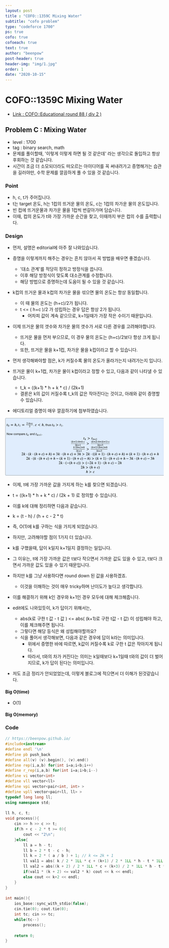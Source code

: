 ```yaml
---
layout: post
title : "COFO::1359C Mixing Water"
subtitle: "cofo problem"
type: "codeforce 1700"
ps: true
cofo: true
cofoeach: true
text: true
author: "beenpow"
post-header: true
header-img: "img/1.jpg"
order: 1
date: "2020-10-15"
---
```

# COFO::1359C Mixing Water
- [Link : COFO::Educational round 88 ( div 2 )](https://codeforces.com/problemset/problem/1359/C)

## Problem C : Mixing Water

- level : 1700
- tag : binary search, math
- 문제를 풀이할때, '이렇게 이렇게 하면 될 것 같은데' 라는 생각으로 돌입하고 항상 후회하는 것 같습니다.
- 시간이 조금 더 소모되더라도 떠오르는 아이디어를 꼭 써내려가고 증명해가는 습관을 길러야만, 수학 문제를 깔끔하게 풀 수 있을 것 같습니다.

### Point
- h, c, t가 주어집니다.
- t는 target 온도, h는 1컵의 뜨거운 물의 온도, c는 1컵의 차가운 물의 온도입니다.
- 빈 컵에 뜨거운물과 차가운 물을 1컵씩 번갈아가며 담습니다.
- 이때, 컵의 온도가 t와 가장 가까운 순간을 찾고, 이때까지 부은 컵의 수를 출력합니다.

### Design
- 먼저, 설명은 editorial에 아주 잘 나와있습니다.
- 증명을 이렇게까지 해주는 경우는 흔치 않아서 꼭 방법을 배우면 좋겠습니다.
  - '대소 관계'를 적당히 정하고 방정식을 씁니다.
  - 이후 해당 방정식이 맞도록 대소관계를 수정합니다.
  - 해당 방법으로 증명하는데 도움이 될 수 있을 것 같습니다.

- k컵의 뜨거운 물과 k컵의 차가운 물을 섞으면 물의 온도는 항상 동일합니다.
  - 이 때 물의 온도는 (h+c)/2가 됩니다.
  - t <= ( h+c )/2 가 성립하는 경우 답은 항상 2가 됩니다.
    - 어차피 값이 계속 같으므로, k=1일때가 가장 작은 수이기 때문입니다.
- 이제 뜨거운 물의 갯수와 차가운 물의 갯수가 서로 다른 경우를 고려해야합니다.
  - 뜨거운 물을 먼저 부으므로, 이 경우 물의 온도는 (h+c)/2보다 항상 크게 됩니다.
  - 또한, 뜨거운 물을 k+1컵, 차가운 물을 k컵이라고 할 수 있습니다.
- 먼저 생각해봐야할 점은, k가 커질수록 물의 온도가 올라가는지 내려가는지 입니다.
- 뜨거운 물이 k+1컵, 차가운 물이 k컵이라고 정할 수 있고, 다음과 같이 나타낼 수 있습니다.
  - t_k = ((k+1) * h + k * c) / (2k+1)
  - 결론은 k의 값이 커질수록 t_k의 값은 작아진다는 것이고, 아래와 같이 증명할 수 있습니다.

- 에디토리얼 증명이 매우 깔끔하기에 첨부하였습니다.

![img1](/img/2020-10-15-1359C_1.png)

- 이제, t에 가장 가까운 값을 가지게 하는 k를 찾으면 되겠습니다.
- t = ((k+1) * h + k * c) / (2k + 1) 로 정의할 수 있습니다.
- 이를 k에 대해 정리하면 다음과 같습니다.
- k = (t - h) / (h + c - 2 * t)
- 즉, O(1)에 k를 구하는 식을 가지게 되었습니다.
- 하지만, 고려해야할 점이 1가지 더 있습니다.
- k를 구했을때, 답이 k일지 k+1일지 결정하는 일입니다.
- 그 이유는, t에 가장 가까운 값은 t보다 작으면서 가까운 값도 있을 수 있고, t보다 크면서 가까운 값도 있을 수 있기 때문입니다.
- 하지만 k를 그냥 사용하다면 round down 된 값을 사용하겠죠.
  - 이것을 이해하는 것이 매우 tricky하며 난이도가 높다고 생각합니다.
- 이를 해결하기 위해 k인 경우와 k+1인 경우 모두에 대해 체크해줍니다.

- edit에도 나와있듯이, k가 답이기 위해서는,
  - abs(k로 구한 t 값 - t 값 ) <= abs( (k+1)로 구한 t값 - t 값) 이 성립해야 하고, 이를 체크해주면 됩니다.
  - 그렇다면 해당 등식은 왜 성립해야할까요?
  - 식을 풀어서 생각해보면, 다음과 같은 경우에 답이 k라는 의미입니다.
    - 위에서 증명한 바에 따르면, k값이 커질수록 k로 구한 t 값은 작아지게 됩니다.
    - 따라서, t와의 차가 커진다는 의미는 k일때보다 k+1일때 t와의 값이 더 벌어지므로, k가 답이 된다는 의미입니다.

- 저도 조금 정리가 안되었었는데, 이렇게 블로그에 적으면서 더 이해가 된것같습니다.


#### Big O(time)
- O(1)

#### Big O(memory)

### Code

```cpp
// https://beenpow.github.io/
#include<iostream>
#define endl '\n'
#define pb push_back
#define all(v) (v).begin(), (v).end()
#define rep(i,a,b) for(int i=a;i<b;i++)
#define r_rep(i,a,b) for(int i=a;i>b;i--)
#define vi vector<int>
#define vll vector<ll>
#define vpi vector<pair<int, int> >
#define vpll vector<pair<ll, ll> >
typedef long long ll;
using namespace std;

ll h, c, t;
void process(){
    cin >> h >> c >> t;
    if(h + c - 2 * t >= 0){
        cout << "2\n";
    }else{
        ll a = h - t;
        ll b = 2 * t - c - h;
        ll k = 2 * ( a / b ) + 1; // k <= 2k + 1
        ll val1 = abs( k / 2 * 1LL * c + (k+1) / 2 * 1LL * h - t * 1LL * k);
        ll val2 = abs((k + 2) / 2 * 1LL * c + (k+3) / 2 * 1LL * h - t * 1LL * (k+2));
        if(val1 * (k + 2) <= val2 * k) cout << k << endl;
        else cout << k+2 << endl;
    }
}

int main(){
    ios_base::sync_with_stdio(false);
    cin.tie(0); cout.tie(0);
    int tc; cin >> tc;
    while(tc--)
        process();
    
    return 0;
}
```
